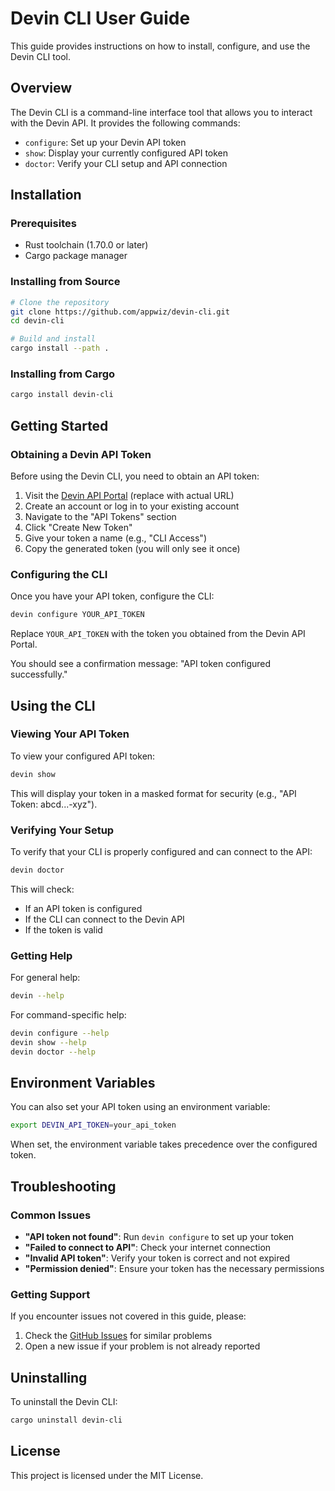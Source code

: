 # Devin CLI User Guide

This guide provides instructions on how to install, configure, and use the Devin CLI tool.

## Overview

The Devin CLI is a command-line interface tool that allows you to interact with the Devin API. It provides the following commands:

- `configure`: Set up your Devin API token
- `show`: Display your currently configured API token
- `doctor`: Verify your CLI setup and API connection

## Installation

### Prerequisites

- Rust toolchain (1.70.0 or later)
- Cargo package manager

### Installing from Source

```bash
# Clone the repository
git clone https://github.com/appwiz/devin-cli.git
cd devin-cli

# Build and install
cargo install --path .
```

### Installing from Cargo

```bash
cargo install devin-cli
```

## Getting Started

### Obtaining a Devin API Token

Before using the Devin CLI, you need to obtain an API token:

1. Visit the [Devin API Portal](https://api.devin.com/signup) (replace with actual URL)
2. Create an account or log in to your existing account
3. Navigate to the "API Tokens" section
4. Click "Create New Token"
5. Give your token a name (e.g., "CLI Access")
6. Copy the generated token (you will only see it once)

### Configuring the CLI

Once you have your API token, configure the CLI:

```bash
devin configure YOUR_API_TOKEN
```

Replace `YOUR_API_TOKEN` with the token you obtained from the Devin API Portal.

You should see a confirmation message: "API token configured successfully."

## Using the CLI

### Viewing Your API Token

To view your configured API token:

```bash
devin show
```

This will display your token in a masked format for security (e.g., "API Token: abcd...-xyz").

### Verifying Your Setup

To verify that your CLI is properly configured and can connect to the API:

```bash
devin doctor
```

This will check:
- If an API token is configured
- If the CLI can connect to the Devin API
- If the token is valid

### Getting Help

For general help:

```bash
devin --help
```

For command-specific help:

```bash
devin configure --help
devin show --help
devin doctor --help
```

## Environment Variables

You can also set your API token using an environment variable:

```bash
export DEVIN_API_TOKEN=your_api_token
```

When set, the environment variable takes precedence over the configured token.

## Troubleshooting

### Common Issues

- **"API token not found"**: Run `devin configure` to set up your token
- **"Failed to connect to API"**: Check your internet connection
- **"Invalid API token"**: Verify your token is correct and not expired
- **"Permission denied"**: Ensure your token has the necessary permissions

### Getting Support

If you encounter issues not covered in this guide, please:

1. Check the [GitHub Issues](https://github.com/appwiz/devin-cli/issues) for similar problems
2. Open a new issue if your problem is not already reported

## Uninstalling

To uninstall the Devin CLI:

```bash
cargo uninstall devin-cli
```

## License

This project is licensed under the MIT License.
